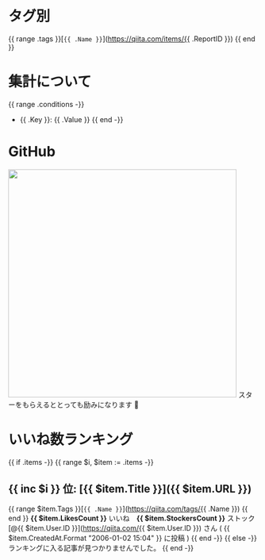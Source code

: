 # タグ別

{{ range .tags }}[`{{ .Name }}`](https://qiita.com/items/{{ .ReportID }}) {{ end }}

# 集計について

{{ range .conditions -}}
- {{ .Key }}: {{ .Value }}
{{ end -}}

# GitHub

<a href="https://github.com/koki-develop/qiita-lgtm-ranking"><img src="https://github-link-card.s3.ap-northeast-1.amazonaws.com/koki-develop/qiita-lgtm-ranking.png" width="460px"></a>
スターをもらえるととっても励みになります :bow:

# いいね数ランキング

{{ if .items -}}
{{ range $i, $item := .items -}}
## {{ inc $i }} 位: [{{ $item.Title }}]({{ $item.URL }})

{{ range $item.Tags }}[`{{ .Name }}`](https://qiita.com/tags/{{ .Name }}) {{ end }}
**{{ $item.LikesCount }}** いいね　**{{ $item.StockersCount }}** ストック
[@{{ $item.User.ID }}](https://qiita.com/{{ $item.User.ID }}) さん ( {{ $item.CreatedAt.Format "2006-01-02 15:04" }} に投稿 )
{{ end -}}
{{ else -}}
ランキングに入る記事が見つかりませんでした。
{{ end -}}
